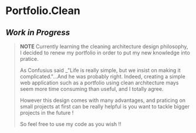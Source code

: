 # Portfolio.Clean
## _Work in Progress_

> **NOTE**
> Currently learning the cleaning architecture design philosophy, I decided to renew my portfolio in order to put my new knowledge into pratice.
>
> As Confusius said _"Life is really simple, but we insist on making it complicated."...And he was probably right.
> Indeed, creating a simple web application such as a portfolio using clean architecture mays seem more time consuming than useful, and I totally agree.
>
> However this design comes with many advantages, and praticing on small projects at first can be really helpful is you want to tackle bigger projects in the future !
>
> So feel free to use my code as you wish !!
